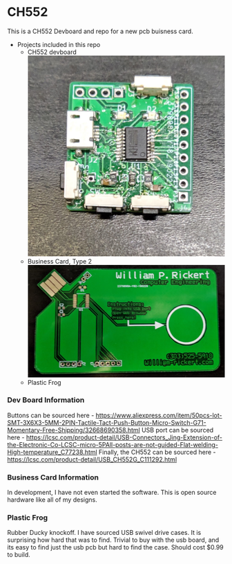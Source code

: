 # CH552
This is a CH552 Devboard and repo for a new pcb buisness card.<br>

* Projects included in this repo
	* CH552 devboard
	![CH552 Devboard](Documents/CH552Devboard.jpg?raw=true "CH552 Devboard")
	* Business Card, Type 2
	![Business Card](Documents/BusinessCard2.jpg?raw=true "Hire Me")
	* Plastic Frog

### Dev Board Information ###
Buttons can be sourced here - https://www.aliexpress.com/item/50pcs-lot-SMT-3X6X3-5MM-2PIN-Tactile-Tact-Push-Button-Micro-Switch-G71-Momentary-Free-Shipping/32668690358.html
USB port can be sourced here - https://lcsc.com/product-detail/USB-Connectors_Jing-Extension-of-the-Electronic-Co-LCSC-micro-5PAll-posts-are-not-guided-Flat-welding-High-temperature_C77238.html
Finally, the CH552 can be sourced here - https://lcsc.com/product-detail/USB_CH552G_C111292.html

### Business Card Information ###
In development, I have not even started the software. This is open source hardware like all of my designs.

### Plastic Frog ###
Rubber Ducky knockoff. I have sourced USB swivel drive cases. It is surprising how hard that was to find. Trivial to buy with the usb board, and its easy to find just the usb pcb but hard to find the case. Should cost $0.99 to build.
